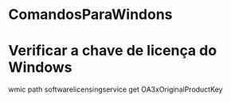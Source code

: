 # ComandosParaWindons

# Verificar a chave de licença do Windows 

wmic path softwarelicensingservice get OA3xOriginalProductKey



